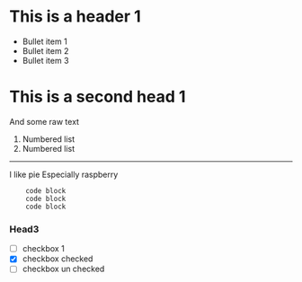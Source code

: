 # This is a header 1

* Bullet item 1
* Bullet item 2
* Bullet item 3

# This is a second head 1

And some raw text

1. Numbered list
2. Numbered list

--------

I like pie
Especially raspberry

        code block
        code block
        code block

### Head3

- [ ] checkbox 1
- [x] checkbox checked
- [ ] checkbox un checked
